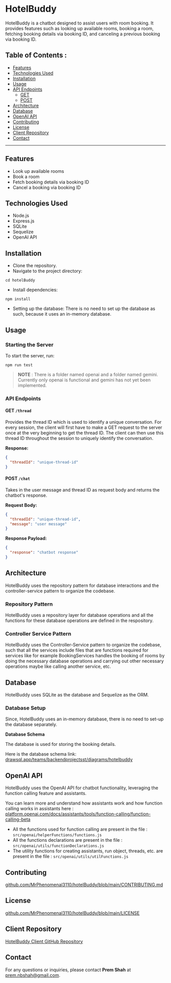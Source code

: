 # HotelBuddy
HotelBuddy is a chatbot designed to assist users with room booking. It provides features such as looking up available rooms, booking a room, fetching booking details via booking ID, and canceling a previous booking via booking ID.

## Table of Contents :
- [﻿Features](https://github.com/MrPhenomenal3110/hotelBuddy/blob/main/README.md#features) 
- [﻿Technologies Used](https://github.com/MrPhenomenal3110/hotelBuddy/blob/main/README.md#technologiesUsed) 
- [﻿Installation](https://github.com/MrPhenomenal3110/hotelBuddy/blob/main/README.md#installation) 
- [﻿Usage](https://github.com/MrPhenomenal3110/hotelBuddy/blob/main/README.md#usage) 
- [﻿API Endpoints](https://github.com/MrPhenomenal3110/hotelBuddy/blob/main/README.md#apiEndpoints) 
    - [﻿GET](https://github.com/MrPhenomenal3110/hotelBuddy/blob/main/README.md#get) 
    - [﻿POST](https://github.com/MrPhenomenal3110/hotelBuddy/blob/main/README.md#post) 
- [﻿Architecture](https://github.com/MrPhenomenal3110/hotelBuddy/blob/main/README.md#architecture) 
- [﻿Database](https://github.com/MrPhenomenal3110/hotelBuddy/blob/main/README.md#db) 
- [﻿OpenAI API](https://github.com/MrPhenomenal3110/hotelBuddy/blob/main/README.md#openaiapis) 
- [﻿Contributing](https://github.com/MrPhenomenal3110/hotelBuddy/blob/main/README.md#contributing) 
- [﻿License](https://github.com/MrPhenomenal3110/hotelBuddy/blob/main/README.md#license) 
- [﻿Client Repository](https://github.com/MrPhenomenal3110/hotelBuddy/blob/main/README.md#clientRepo) 
- [﻿Contact](https://github.com/MrPhenomenal3110/hotelBuddy/blob/main/README.md#contact) 
---

## Features
- Look up available rooms
- Book a room
- Fetch booking details via booking ID
- Cancel a booking via booking ID

## Technologies Used
- Node.js
- Express.js
- SQLite
- Sequelize
- OpenAI API

## Installation
- Clone the repository.
- Navigate to the project directory:
```
cd hotelBuddy
```
- Install dependencies:
```
npm install
```
- Setting up the database: There is no need to set up the database as such, because it uses an in-memory database.

## Usage
### Starting the Server
To start the server, run:

```
npm run test
```
>  **NOTE** : There is a folder named openai and a folder named gemini. Currently only openai is functional and gemini has not yet been implemented. 

### API Endpoints
#### GET `/thread` 
Provides the thread ID which is used to identify a unique conversation. For every session, the client will first have to make a GET request to the server once at the very beginning to get the thread ID. The client can then use this thread ID throughout the session to uniquely identify the conversation.

**Response:**

```json
{
  "threadId": "unique-thread-id"
}
```
#### POST `/chat` 
Takes in the user message and thread ID as request body and returns the chatbot's response.

**Request Body:**

```json
{
  "threadId": "unique-thread-id",
  "message": "user message"
}
```
**Response Payload:**

```json
{
  "response": "chatbot response"
}
```
## Architecture
HotelBuddy uses the repository pattern for database interactions and the controller-service pattern to organize the codebase.

### Repository Pattern
HotelBuddy uses a repository layer for database operations and all the functions for these database operations are defined in the respository.

### Controller Service Pattern
HotelBuddy uses the Controller-Service pattern to organize the codebase, such that all the services include files that are functions required for services like for example BookingServices handles the booking of rooms by doing the necessary database operations and carrying out other necessary operations maybe like calling another service, etc.

## Database
HotelBuddy uses SQLite as the database and Sequelize as the ORM.

### Database Setup
Since, HotelBuddy uses an in-memory database, there is no need to set-up the database separately.

**Database Schema**

The database is used for storing the booking details.

Here is the database schema link: [﻿drawsql.app/teams/backendprojectsst/diagrams/hotelbuddy](https://drawsql.app/teams/backendprojectsst/diagrams/hotelbuddy) 

## OpenAI API
HotelBuddy uses the OpenAI API for chatbot functionality, leveraging the function calling feature and assistants.

You can learn more and understand how assistants work and how function calling works in assistants here : [﻿platform.openai.com/docs/assistants/tools/function-calling/function-calling-beta](https://platform.openai.com/docs/assistants/tools/function-calling/function-calling-beta) 

- All the functions used for function calling are present in the file : `src/openai/helperFunctions/functions.js`  
- All the functions declarations are present in the file : `src/openai/utils/functionDeclarations.js`  
- The utility functions for creating assistants, run object, threads, etc. are present in the file : `src/openai/utils/utilFunctions.js` 
## Contributing
 [﻿github.com/MrPhenomenal3110/hotelBuddy/blob/main/CONTRIBUTING.md](https://github.com/MrPhenomenal3110/hotelBuddy/blob/main/CONTRIBUTING.md) 

## License
[﻿github.com/MrPhenomenal3110/hotelBuddy/blob/main/LICENSE](https://github.com/MrPhenomenal3110/hotelBuddy/blob/main/LICENSE) 

## Client Repository
[﻿HotelBuddy Client GitHub Repository](https://github.com/MrPhenomenal3110/hotelBuddyClient) 

## Contact
For any questions or inquiries, please contact **Prem Shah** at [﻿prem.nbshah@gmail.com](mailto:prem.nbshah@gmail.com).

